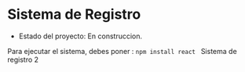 <h1>Sistema de Registro</h1>

- Estado del proyecto: En construccion.

Para ejecutar el sistema, debes poner :
```npm install react ```
Sistema de registro 2
